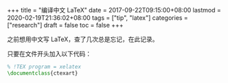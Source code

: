 +++
title = "编译中文 LaTeX"
date = 2017-09-22T09:15:00+08:00
lastmod = 2020-02-19T21:36:02+08:00
tags = ["tip", "latex"]
categories = ["research"]
draft = false
toc = false
+++

之前想用中文写 LaTeX，查了几次总是忘记，在此记录。

<!--more-->

只要在文件开头加入以下代码：

```latex
% !TEX program = xelatex
\documentclass{ctexart}
```
